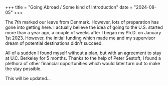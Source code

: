 +++
title = "Going Abroad / Some kind of introduction"
date = "2024-08-05"
+++

The 7th marked our leave from Denmark. However, lots of preparation has gone into getting here. I actually believe the idea of going to the U.S. started more than a year ago, a couple of weeks after I began my Ph.D. on January 1st 2023. However, the initial funding which made me and my supervisor dream of potential destinations didn't succeed.



All of a sudden I found myself without a plan, but with an agreement to stay at U.C. Berkeley for 5 months. Thanks to the help of Peter Sestoft, I found a plethora of other financial opportunities which would later turn out to make the stay possible.

This will be updated...